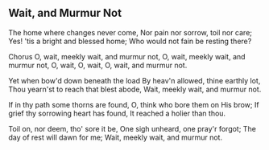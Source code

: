 ## Wait, and Murmur Not

The home where changes never come,
Nor pain nor sorrow, toil nor care;
Yes! 'tis a bright and blessed home;
Who would not fain be resting there?

Chorus
O, wait, meekly wait, and murmur not,
O, wait, meekly wait, and murmur not,
O, wait, O, wait,
O, wait, and murmur not.

Yet when bow'd down beneath the load
By heav'n allowed, thine earthly lot,
Thou yearn'st to reach that blest abode,
Wait, meekly wait, and murmur not. 

If in thy path some thorns are found,
O, think who bore them on His brow;
If grief thy sorrowing heart has found,
It reached a holier than thou. 

Toil on, nor deem, tho' sore it be,
One sigh unheard, one pray'r forgot;
The day of rest will dawn for me;
Wait, meekly wait, and murmur not. 